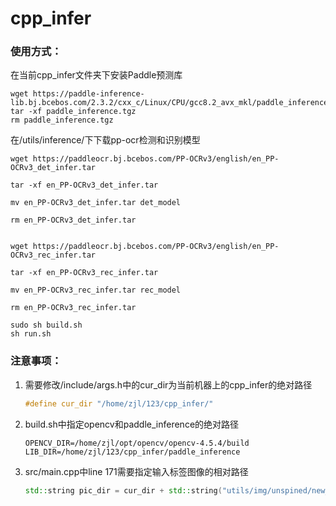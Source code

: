 # cpp_infer


### 使用方式：


在当前cpp_infer文件夹下安装Paddle预测库

```shell
wget https://paddle-inference-lib.bj.bcebos.com/2.3.2/cxx_c/Linux/CPU/gcc8.2_avx_mkl/paddle_inference.tgz
tar -xf paddle_inference.tgz
rm paddle_inference.tgz
```

在/utils/inference/下下载pp-ocr检测和识别模型

```shell
wget https://paddleocr.bj.bcebos.com/PP-OCRv3/english/en_PP-OCRv3_det_infer.tar

tar -xf en_PP-OCRv3_det_infer.tar

mv en_PP-OCRv3_det_infer.tar det_model

rm en_PP-OCRv3_det_infer.tar


wget https://paddleocr.bj.bcebos.com/PP-OCRv3/english/en_PP-OCRv3_rec_infer.tar

tar -xf en_PP-OCRv3_rec_infer.tar

mv en_PP-OCRv3_rec_infer.tar rec_model

rm en_PP-OCRv3_rec_infer.tar
```



```shell
sudo sh build.sh
sh run.sh
```


### 注意事项：

1. 需要修改/include/args.h中的cur_dir为当前机器上的cpp_infer的绝对路径

   ```cpp
   #define cur_dir "/home/zjl/123/cpp_infer/"
   ```

   

2. build.sh中指定opencv和paddle_inference的绝对路径

   ```shell
   OPENCV_DIR=/home/zjl/opt/opencv/opencv-4.5.4/build
   LIB_DIR=/home/zjl/123/cpp_infer/paddle_inference
   ```

   

3. src/main.cpp中line 171需要指定输入标签图像的相对路径

   ```cpp
   std::string pic_dir = cur_dir + std::string("utils/img/unspined/new_origin4.jpg");   //输入标签图像地址
   ```

